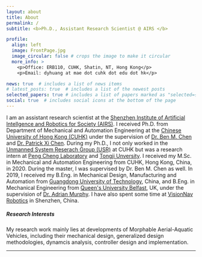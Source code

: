 ```yaml
---
layout: about
title: About
permalink: /
subtitle: <b>Ph.D., Assistant Research Scientist @ AIRS </b>

profile:
  align: left
  image: FrontPage.jpg
  image_circular: false # crops the image to make it circular
  more_info: >
    <p>Office: ERB110, CUHK, Shatin, NT, Hong Kong</p>
    <p>Email: dyhuang at mae dot cuhk dot edu dot hk</p>

news: true  # includes a list of news items
# latest_posts: true  # includes a list of the newest posts
selected_papers: true # includes a list of papers marked as "selected={true}"
social: true  # includes social icons at the bottom of the page
---
```


I am an assistant research scientist at the [Shenzhen Institute of Artificial Intellgence and Robotics for Society (AIRS)](https://airs.cuhk.edu.cn/en). I received Ph.D. from Department of Mechanical and Automation Engineering at the [Chinese University of Hong Kong (CUHK)](https://www.cuhk.edu.hk/chinese/index.html) under the supervision of [Dr. Ben M. Chen](http://www.mae.cuhk.edu.hk/~bmchen/) and [Dr. Patrick Xi Chen](https://www4.mae.cuhk.edu.hk/peoples/chen-xi/). During my Ph.D., I not only worked in the [Unmanned System Reserach Group (USR)](http://www.mae.cuhk.edu.hk/~usr/) at CUHK but was a research intern at [Peng Cheng Laboratory](https://www.pcl.ac.cn/) and [Tongji Unversity](https://en.tongji.edu.cn/p/). I received my M.Sc. in Mechanical and Automation Engineering from CUHK, Hong Kong, China, in 2020. During the master, I was supervised by Dr. Ben M. Chen as well. In 2019, I received my B.Eng. in Mechanical Design, Manufacturing and Automation from [Guangdong University of Technology](https://english.gdut.edu.cn/), China, and B.Eng. in Mechanical Engineering from [Queen's University Belfast](https://www.qub.ac.uk/), UK, under the supervision of [Dr. Adrian Murphy](https://pure.qub.ac.uk/en/persons/adrian-murphy). I have also spent some time at [VisionNav Robotics](https://www.visionnav.cn/) in Shenzhen, China.



##### <b> Research Interests </b>
My research work mainly lies at developments of Morphable Aerial-Aquatic Vehicles, including their mechanical design, generalized design methodologies, dynamcis analysis, controller design and implementation. 

---------------------------
